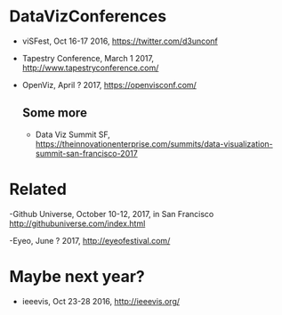 # DataVizConferences

- viSFest, Oct 16-17 2016, https://twitter.com/d3unconf


- Tapestry Conference, March 1 2017, http://www.tapestryconference.com/

- OpenViz, April ? 2017,  https://openvisconf.com/

	## Some more

	- Data Viz Summit SF, https://theinnovationenterprise.com/summits/data-visualization-summit-san-francisco-2017


# Related

-Github Universe, October 10-12, 2017, in San Francisco http://githubuniverse.com/index.html

-Eyeo, June ? 2017,  http://eyeofestival.com/ 


# Maybe next year?

- ieeevis, Oct 23-28 2016, http://ieeevis.org/

